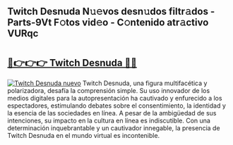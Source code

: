 ## Twitch Desnuda N𝚞𝚎vos desn𝚞dos filtr𝚊dos - Parts-9Vt F𝚘tos vid𝚎o - C𝚘ntenido atr𝚊ctivo VURqc

# <h2><a href="http://mb8swz.tromn.icu/?c=Twitch+Desnuda">🔗👉👉👉 Twitch Desnuda 🔗🔗</a></h2>

[![Twitch Desnuda nuevo](https://i.imgur.com/pEAQMta.gif)](http://mb8swz.tromn.icu/?c=Twitch+Desnuda)
Twitch Desnuda, una figura multifacética y polarizadora, desafía la comprensión simple. Su uso innovador de los medios digitales para la autopresentación ha cautivado y enfurecido a los espectadores, estimulando debates sobre el consentimiento, la identidad y la esencia de las sociedades en línea. A pesar de la ambigüedad de sus intenciones, su impacto en la cultura en línea es indiscutible. Con una determinación inquebrantable y un cautivador innegable, la presencia de Twitch Desnuda en el mundo virtual es incontenible.
